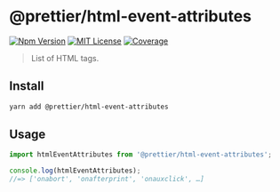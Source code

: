 # @prettier/html-event-attributes

[![Npm Version][package_version_badge]][package_link]
[![MIT License][license_badge]][license_link]
[![Coverage][coverage_badge]][coverage_link]

[coverage_badge]: https://img.shields.io/codecov/c/github/prettier/html-event-attributes.svg?style=flat-square
[coverage_link]: https://app.codecov.io/gh/prettier/html-event-attributes
[license_badge]: https://img.shields.io/npm/l/html-event-attributes.svg?style=flat-square
[license_link]: https://github.com/prettier/html-event-attributes/blob/main/license
[package_version_badge]: https://img.shields.io/npm/v/@prettier/html-event-attributes.svg?style=flat-square
[package_link]: https://www.npmjs.com/package/@prettier/html-event-attributes

> List of HTML tags.

## Install

```bash
yarn add @prettier/html-event-attributes
```

## Usage

```js
import htmlEventAttributes from '@prettier/html-event-attributes';

console.log(htmlEventAttributes);
//=> ['onabort', 'onafterprint', 'onauxclick', …]
```
